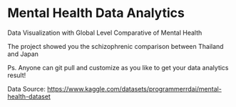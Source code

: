# Mental Health Data Analytics
Data Visualization with Global Level Comparative of Mental Health

The project showed you the schizophrenic comparison between Thailand and Japan

Ps. Anyone can git pull and customize as you like to get your data analytics result!

Data Source: https://www.kaggle.com/datasets/programmerrdai/mental-health-dataset
